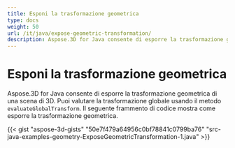 ```yaml
---
title: Esponi la trasformazione geometrica
type: docs
weight: 50
url: /it/java/expose-geometric-transformation/
description: Aspose.3D for Java consente di esporre la trasformazione geometrica di una scena di 3D. È possibile valutare la trasformazione globale utilizzando il metodo evalGlobalTransform.
---
```

#  **Esponi la trasformazione geometrica**
Aspose.3D for Java consente di esporre la trasformazione geometrica di una scena di 3D. Puoi valutare la trasformazione globale usando il metodo `evaluateGlobalTransform`. Il seguente frammento di codice mostra come esporre la trasformazione geometrica.

{{< gist "aspose-3d-gists" "50e7f479a64956c0bf78841c0799ba76" "src-java-examples-geometry-ExposeGeometricTransformation-1.java" >}}
